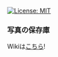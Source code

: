 [![License: MIT](https://img.shields.io/badge/License-MIT-yellow.svg)](https://opensource.org/licenses/MIT)

### 写真の保存庫

Wikiは[こちら](https://github.com/takkii/photo/wiki/manual)!
